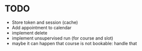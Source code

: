 # TODO

- Store token and session (cache)
- Add appointment to calendar
- implement delete
- implement unsupervised run (for course and slot)
- maybe it can happen that course is not bookable: handle that
